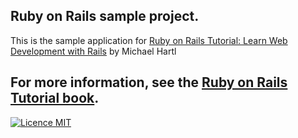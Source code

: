 ## Ruby on Rails sample project.

This is the sample application for
[Ruby on Rails Tutorial:
Learn Web Development with Rails](http://www.railstutorial.org/)
by Michael Hartl


For more information, see the
[Ruby on Rails Tutorial book](http://www.railstutorial.org/book).     
---     

[![Licence MIT](https://img.shields.io/apm/l/vim-mode.svg)](https://opensource.org/licenses/MIT)


